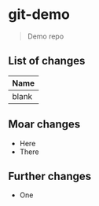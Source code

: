 # git-demo

> Demo repo

## List of changes

| Name  |
| ----  |
| blank |

## Moar changes

* Here
* There

## Further changes

* One
